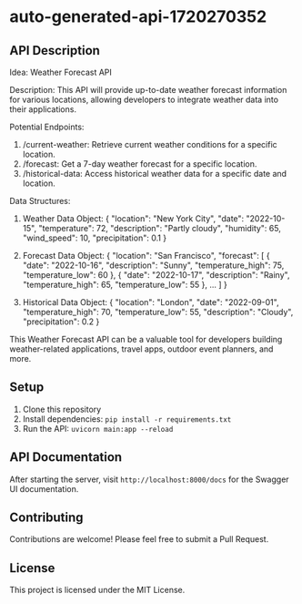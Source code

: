 
# auto-generated-api-1720270352

## API Description
Idea: Weather Forecast API

Description: This API will provide up-to-date weather forecast information for various locations, allowing developers to integrate weather data into their applications.

Potential Endpoints:
1. /current-weather: Retrieve current weather conditions for a specific location.
2. /forecast: Get a 7-day weather forecast for a specific location.
3. /historical-data: Access historical weather data for a specific date and location.

Data Structures:
1. Weather Data Object:
{
  "location": "New York City",
  "date": "2022-10-15",
  "temperature": 72,
  "description": "Partly cloudy",
  "humidity": 65,
  "wind_speed": 10,
  "precipitation": 0.1
}

2. Forecast Data Object:
{
  "location": "San Francisco",
  "forecast": [
    {
      "date": "2022-10-16",
      "description": "Sunny",
      "temperature_high": 75,
      "temperature_low": 60
    },
    {
      "date": "2022-10-17",
      "description": "Rainy",
      "temperature_high": 65,
      "temperature_low": 55
    },
    ...
  ]
}

3. Historical Data Object:
{
  "location": "London",
  "date": "2022-09-01",
  "temperature_high": 70,
  "temperature_low": 55,
  "description": "Cloudy",
  "precipitation": 0.2
}

This Weather Forecast API can be a valuable tool for developers building weather-related applications, travel apps, outdoor event planners, and more.

## Setup
1. Clone this repository
2. Install dependencies: `pip install -r requirements.txt`
3. Run the API: `uvicorn main:app --reload`

## API Documentation
After starting the server, visit `http://localhost:8000/docs` for the Swagger UI documentation.

## Contributing
Contributions are welcome! Please feel free to submit a Pull Request.

## License
This project is licensed under the MIT License.
        